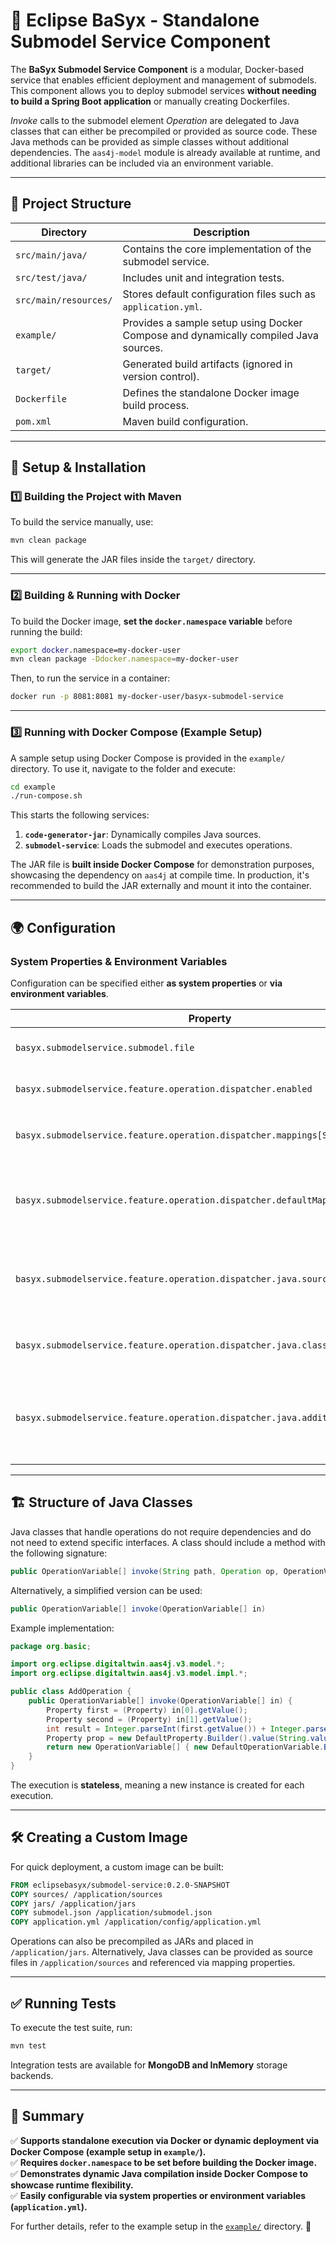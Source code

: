# 🚀 Eclipse BaSyx - Standalone Submodel Service Component

The **BaSyx Submodel Service Component** is a modular, Docker-based service that enables efficient deployment and management of submodels. This component allows you to deploy submodel services **without needing to build a Spring Boot application** or manually creating Dockerfiles.

*Invoke* calls to the submodel element *Operation* are delegated to Java classes that can either be precompiled or provided as source code. These Java methods can be provided as simple classes without additional dependencies. The `aas4j-model` module is already available at runtime, and additional libraries can be included via an environment variable.

---

## 📂 Project Structure

| Directory | Description |
|-----------|-------------|
| `src/main/java/` | Contains the core implementation of the submodel service. |
| `src/test/java/` | Includes unit and integration tests. |
| `src/main/resources/` | Stores default configuration files such as `application.yml`. |
| `example/` | Provides a sample setup using Docker Compose and dynamically compiled Java sources. |
| `target/` | Generated build artifacts (ignored in version control). |
| `Dockerfile` | Defines the standalone Docker image build process. |
| `pom.xml` | Maven build configuration. |

---

## 🔧 Setup & Installation

### **1️⃣ Building the Project with Maven**

To build the service manually, use:
```bash
mvn clean package
```
This will generate the JAR files inside the `target/` directory.

---

### **2️⃣ Building & Running with Docker**

To build the Docker image, **set the `docker.namespace` variable** before running the build:
```bash
export docker.namespace=my-docker-user
mvn clean package -Ddocker.namespace=my-docker-user
```
Then, to run the service in a container:
```bash
docker run -p 8081:8081 my-docker-user/basyx-submodel-service
```

---

### **3️⃣ Running with Docker Compose (Example Setup)**

A sample setup using Docker Compose is provided in the `example/` directory. To use it, navigate to the folder and execute:
```bash
cd example
./run-compose.sh
```
This starts the following services:
1. **`code-generator-jar`**: Dynamically compiles Java sources.
2. **`submodel-service`**: Loads the submodel and executes operations.

The JAR file is **built inside Docker Compose** for demonstration purposes, showcasing the dependency on `aas4j` at compile time. In production, it's recommended to build the JAR externally and mount it into the container.

---

## 🌍 Configuration

### **System Properties & Environment Variables**

Configuration can be specified either **as system properties** or **via environment variables**.

| Property | Example | Explanation |
|----------|---------|-------------|
| `basyx.submodelservice.submodel.file` | `mySubmodel.json` | Path to the submodel JSON file. |
| `basyx.submodelservice.feature.operation.dispatcher.enabled` | `true` | Enables operation dispatching. |
| `basyx.submodelservice.feature.operation.dispatcher.mappings[SquareOperation]` | `org.example.SquareOp` | Maps an `idShortPath` to a Java class. |
| `basyx.submodelservice.feature.operation.dispatcher.defaultMapping` | `org.example.MyOperation` | Default operation mapping if no specific one is found. |
| `basyx.submodelservice.feature.operation.dispatcher.java.sources` | `src` | Directory containing Java source files for runtime compilation. |
| `basyx.submodelservice.feature.operation.dispatcher.java.classes` | `classes` | Directory for storing compiled classes. |
| `basyx.submodelservice.feature.operation.dispatcher.java.additionalClasspath` | `jars/HelloWorld.jar` | Comma-separated list of additional JAR files for class loading. |

---

## 🏗 Structure of Java Classes

Java classes that handle operations do not require dependencies and do not need to extend specific interfaces. A class should include a method with the following signature:

```java
public OperationVariable[] invoke(String path, Operation op, OperationVariable[] in)
```

Alternatively, a simplified version can be used:

```java
public OperationVariable[] invoke(OperationVariable[] in)
```

Example implementation:

```java
package org.basic;

import org.eclipse.digitaltwin.aas4j.v3.model.*;
import org.eclipse.digitaltwin.aas4j.v3.model.impl.*;

public class AddOperation {
    public OperationVariable[] invoke(OperationVariable[] in) {
        Property first = (Property) in[0].getValue();
        Property second = (Property) in[1].getValue();
        int result = Integer.parseInt(first.getValue()) + Integer.parseInt(second.getValue());
        Property prop = new DefaultProperty.Builder().value(String.valueOf(result)).valueType(DataTypeDefXsd.INT).build();
        return new OperationVariable[] { new DefaultOperationVariable.Builder().value(prop).build() };
    }
}
```

The execution is **stateless**, meaning a new instance is created for each execution.

---

## 🛠 Creating a Custom Image

For quick deployment, a custom image can be built:

```dockerfile
FROM eclipsebasyx/submodel-service:0.2.0-SNAPSHOT
COPY sources/ /application/sources
COPY jars/ /application/jars
COPY submodel.json /application/submodel.json
COPY application.yml /application/config/application.yml
```

Operations can also be precompiled as JARs and placed in `/application/jars`. Alternatively, Java classes can be provided as source files in `/application/sources` and referenced via mapping properties.

---

## ✅ Running Tests

To execute the test suite, run:
```bash
mvn test
```
Integration tests are available for **MongoDB and InMemory** storage backends.

---

## 📌 Summary
✅ **Supports standalone execution via Docker or dynamic deployment via Docker Compose (example setup in `example/`).**  
✅ **Requires `docker.namespace` to be set before building the Docker image.**  
✅ **Demonstrates dynamic Java compilation inside Docker Compose to showcase runtime flexibility.**  
✅ **Easily configurable via system properties or environment variables (`application.yml`).**  

For further details, refer to the example setup in the [`example/`](example/) directory. 🚀

